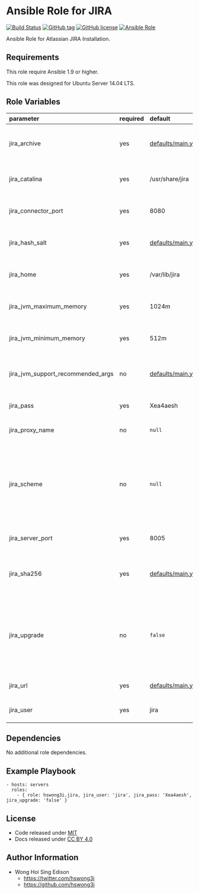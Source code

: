 Ansible Role for JIRA
=====================

[![Build Status](https://travis-ci.org/pantarei/ansible-role-jira.svg?branch=master)](https://travis-ci.org/pantarei/ansible-role-jira)
 [![GitHub tag](https://img.shields.io/github/tag/pantarei/ansible-role-jira.svg)](https://github.com/pantarei/ansible-role-jira)
 [![GitHub license](https://img.shields.io/github/license/pantarei/ansible-role-jira.svg)](https://github.com/pantarei/ansible-role-jira/blob/master/LICENSE)
 [![Ansible Role](https://img.shields.io/ansible/role/5989.svg)](https://galaxy.ansible.com/detail#/role/5989)

Ansible Role for Atlassian JIRA Installation.

Requirements
------------

This role require Ansible 1.9 or higher.

This role was designed for Ubuntu Server 14.04 LTS.

Role Variables
--------------

<table>
<colgroup>
<col width="20%" />
<col width="20%" />
<col width="20%" />
<col width="20%" />
<col width="20%" />
</colgroup>
<thead>
<tr class="header">
<th align="left">parameter</th>
<th align="left">required</th>
<th align="left">default</th>
<th align="left">choices</th>
<th align="left">comments</th>
</tr>
</thead>
<tbody>
<tr class="odd">
<td align="left">jira_archive</td>
<td align="left">yes</td>
<td align="left"><a href="https://github.com/pantarei/ansible-role-jira/blob/master/defaults/main.yml">defaults/main.yml</a></td>
<td align="left"></td>
<td align="left">Download archive filename for cache during (re)install.</td>
</tr>
<tr class="even">
<td align="left">jira_catalina</td>
<td align="left">yes</td>
<td align="left">/usr/share/jira</td>
<td align="left"></td>
<td align="left">Location for the JIRA installation directory.</td>
</tr>
<tr class="odd">
<td align="left">jira_connector_port</td>
<td align="left">yes</td>
<td align="left">8080</td>
<td align="left"></td>
<td align="left">JIRA Apache Tomcat connector port.</td>
</tr>
<tr class="even">
<td align="left">jira_hash_salt</td>
<td align="left">yes</td>
<td align="left"><a href="https://github.com/pantarei/ansible-role-jira/blob/master/defaults/main.yml">defaults/main.yml</a></td>
<td align="left"></td>
<td align="left">Specific password hash salt for sha512.</td>
</tr>
<tr class="odd">
<td align="left">jira_home</td>
<td align="left">yes</td>
<td align="left">/var/lib/jira</td>
<td align="left"></td>
<td align="left">Location for the JIRA home directory.</td>
</tr>
<tr class="even">
<td align="left">jira_jvm_maximum_memory</td>
<td align="left">yes</td>
<td align="left">1024m</td>
<td align="left"></td>
<td align="left">JIRA JVM maximum memory usage.</td>
</tr>
<tr class="odd">
<td align="left">jira_jvm_minimum_memory</td>
<td align="left">yes</td>
<td align="left">512m</td>
<td align="left"></td>
<td align="left">JIRA JVM minimum memory usage.</td>
</tr>
<tr class="even">
<td align="left">jira_jvm_support_recommended_args</td>
<td align="left">no</td>
<td align="left"><a href="https://github.com/pantarei/ansible-role-jira/blob/master/defaults/main.yml">defaults/main.yml</a></td>
<td align="left"></td>
<td align="left">Atlassian Support recommended JVM arguments.</td>
</tr>
<tr class="odd">
<td align="left">jira_pass</td>
<td align="left">yes</td>
<td align="left">Xea4aesh</td>
<td align="left"></td>
<td align="left">Password for JIRA system user.</td>
</tr>
<tr class="even">
<td align="left">jira_proxy_name</td>
<td align="left">no</td>
<td align="left"><code>null</code></td>
<td align="left"></td>
<td align="left">Pass value as <code>proxyName</code> to <a href="https://github.com/pantarei/ansible-role-jira/blob/master/templates/usr/share/jira/conf/server.xml.j2">template</a>.</td>
</tr>
<tr class="odd">
<td align="left">jira_scheme</td>
<td align="left">no</td>
<td align="left"><code>null</code></td>
<td align="left"><ul>
<li><code>null</code></li>
<li>http</li>
<li>https</li>
</ul></td>
<td align="left">Install JIRA in standalone mode if <code>null</code>, or integrating with Apache using HTTP if <code>http</code>, or integrating with Apache using HTTPS if <code>https</code>.</td>
</tr>
<tr class="even">
<td align="left">jira_server_port</td>
<td align="left">yes</td>
<td align="left">8005</td>
<td align="left"></td>
<td align="left">JIRA Apache Tomcat server port.</td>
</tr>
<tr class="odd">
<td align="left">jira_sha256</td>
<td align="left">yes</td>
<td align="left"><a href="https://github.com/pantarei/ansible-role-jira/blob/master/defaults/main.yml">defaults/main.yml</a></td>
<td align="left"></td>
<td align="left">Download archive sha256 checksum for cache during (re)install.</td>
</tr>
<tr class="even">
<td align="left">jira_upgrade</td>
<td align="left">no</td>
<td align="left"><code>false</code></td>
<td align="left"><ul>
<li><code>true</code></li>
<li><code>false</code></li>
</ul></td>
<td align="left">If <code>true</code>, trigger upgrade by stop existing JIRA service, purge existing JIRA installation direcoty before normal tasks.</td>
</tr>
<tr class="odd">
<td align="left">jira_url</td>
<td align="left">yes</td>
<td align="left"><a href="https://github.com/pantarei/ansible-role-jira/blob/master/defaults/main.yml">defaults/main.yml</a></td>
<td align="left"></td>
<td align="left">URL for download archive.</td>
</tr>
<tr class="even">
<td align="left">jira_user</td>
<td align="left">yes</td>
<td align="left">jira</td>
<td align="left"></td>
<td align="left">Username for JIRA system user.</td>
</tr>
</tbody>
</table>

Dependencies
------------

No additional role dependencies.

Example Playbook
----------------

    - hosts: servers
      roles:
        - { role: hswong3i.jira, jira_user: 'jira', jira_pass: 'Xea4aesh', jira_upgrade: 'false' }

License
-------

-   Code released under [MIT](https://github.com/pantarei/ansible-role-jira/blob/master/LICENSE)
-   Docs released under [CC BY 4.0](http://creativecommons.org/licenses/by/4.0/)

Author Information
------------------

-   Wong Hoi Sing Edison
    -   <https://twitter.com/hswong3i>
    -   <https://github.com/hswong3i>

